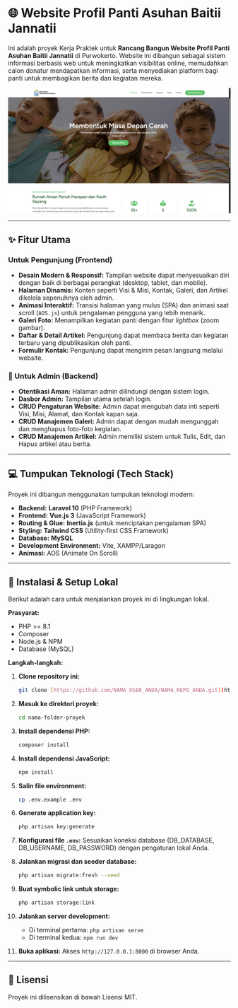 # 🌐 Website Profil Panti Asuhan Baitii Jannatii

Ini adalah proyek Kerja Praktek untuk **Rancang Bangun Website Profil Panti Asuhan Baitii Jannatii** di Purwokerto. Website ini dibangun sebagai sistem informasi berbasis web untuk meningkatkan visibilitas online, memudahkan calon donatur mendapatkan informasi, serta menyediakan platform bagi panti untuk membagikan berita dan kegiatan mereka.

![Tangkapan Layar Website](./screenshots/homepage.png)

---

## ✨ Fitur Utama

### Untuk Pengunjung (Frontend)
- **Desain Modern & Responsif:** Tampilan website dapat menyesuaikan diri dengan baik di berbagai perangkat (desktop, tablet, dan mobile).
- **Halaman Dinamis:** Konten seperti Visi & Misi, Kontak, Galeri, dan Artikel dikelola sepenuhnya oleh admin.
- **Animasi Interaktif:** Transisi halaman yang mulus (SPA) dan animasi saat scroll (`AOS.js`) untuk pengalaman pengguna yang lebih menarik.
- **Galeri Foto:** Menampilkan kegiatan panti dengan fitur *lightbox* (zoom gambar).
- **Daftar & Detail Artikel:** Pengunjung dapat membaca berita dan kegiatan terbaru yang dipublikasikan oleh panti.
- **Formulir Kontak:** Pengunjung dapat mengirim pesan langsung melalui website.

### 🔐 Untuk Admin (Backend)
- **Otentikasi Aman:** Halaman admin dilindungi dengan sistem login.
- **Dasbor Admin:** Tampilan utama setelah login.
- **CRUD Pengaturan Website:** Admin dapat mengubah data inti seperti Visi, Misi, Alamat, dan Kontak kapan saja.
- **CRUD Manajemen Galeri:** Admin dapat dengan mudah mengunggah dan menghapus foto-foto kegiatan.
- **CRUD Manajemen Artikel:** Admin memiliki sistem untuk Tulis, Edit, dan Hapus artikel atau berita.

---

## 💻 Tumpukan Teknologi (Tech Stack)

Proyek ini dibangun menggunakan tumpukan teknologi modern:

- **Backend:** **Laravel 10** (PHP Framework)
- **Frontend:** **Vue.js 3** (JavaScript Framework)
- **Routing & Glue:** **Inertia.js** (untuk menciptakan pengalaman SPA)
- **Styling:** **Tailwind CSS** (Utility-first CSS Framework)
- **Database:** **MySQL**
- **Development Environment:** Vite, XAMPP/Laragon
- **Animasi:** AOS (Animate On Scroll)

---

## 🚀 Instalasi & Setup Lokal

Berikut adalah cara untuk menjalankan proyek ini di lingkungan lokal.

**Prasyarat:**
- PHP >= 8.1
- Composer
- Node.js & NPM
- Database (MySQL)

**Langkah-langkah:**
1.  **Clone repository ini:**
    ```bash
    git clone [https://github.com/NAMA_USER_ANDA/NAMA_REPO_ANDA.git](https://github.com/NAMA_USER_ANDA/NAMA_REPO_ANDA.git)
    ```
2.  **Masuk ke direktori proyek:**
    ```bash
    cd nama-folder-proyek
    ```
3.  **Install dependensi PHP:**
    ```bash
    composer install
    ```
4.  **Install dependensi JavaScript:**
    ```bash
    npm install
    ```
5.  **Salin file environment:**
    ```bash
    cp .env.example .env
    ```
6.  **Generate application key:**
    ```bash
    php artisan key:generate
    ```
7.  **Konfigurasi file `.env`:**
    Sesuaikan koneksi database (DB_DATABASE, DB_USERNAME, DB_PASSWORD) dengan pengaturan lokal Anda.

8.  **Jalankan migrasi dan seeder database:**
    ```bash
    php artisan migrate:fresh --seed
    ```
9.  **Buat symbolic link untuk storage:**
    ```bash
    php artisan storage:link
    ```
10. **Jalankan server development:**
    - Di terminal pertama: `php artisan serve`
    - Di terminal kedua: `npm run dev`

11. **Buka aplikasi:**
    Akses `http://127.0.0.1:8000` di browser Anda.

---

## 📄 Lisensi

Proyek ini dilisensikan di bawah Lisensi MIT.
